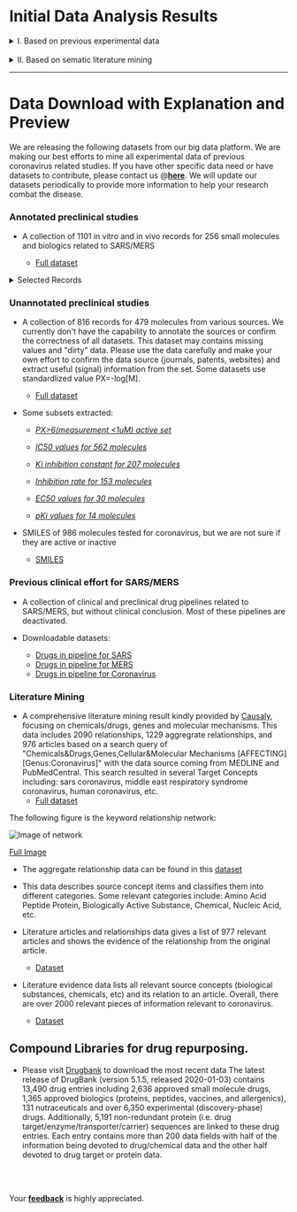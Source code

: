 # Initial Data Analysis Results

  <details>
      <summary>I. Based on previous experimental data </summary>


## Data analysis results from previous SARS/MERS drug discovery records

### 1. Coronavirus active candidates

|  Drug name  | DrugBank ID  | Mechanism of action  | Experimental activity  | Methods  | Measurement  | Value | Unit  | 
| ---- | --- | --- | --- | --- | --- | --- | --- | 
|  Remdesivir  | [DB14761](https://www.drugbank.ca/drugs/DB14761)  | Nucleobindin-1 (NUCB1) Inhibitors  | Severe acute respiratory syndrome (SARS-CoV) remission/reduction, IN VITRO  | Viral replication assay  | IC-50  | 1.00E-08  | M  | 
|  Emetine  | [DB13393](https://www.drugbank.ca/drugs/DB13393)  | Platelet-Derived Growth Factor (PDGF) Inhibitors;Signal Transduction Modulators;Angiogenesis Inhibitors  | Middle East respiratory syndrome coronavirus (MERS-CoV) remission/reduction, IN VITRO  | Cytopathicity assay  | IC-50  | 1.50E-07  | M  | 
|  Nafamostat mesilate  | [DB12598](https://www.drugbank.ca/drugs/DB12598)  | Tryptase Inhibitors  | Middle East respiratory syndrome coronavirus (MERS-CoV) remission/reduction, IN VITRO  | Vero cells (TMPRSS2-expressing) transfected with MERS  | IC-50  | 1.00E-09  | M  | 
|  Alisporivir  | [DB12139](https://www.drugbank.ca/drugs/DB12139)  | P-Glycoprotein (MDR-1; ABCB1) Inhibitors;Cyclophilin Inhibitors  | Coronavirus acute respiratory syndrome remission/reduction, IN VITRO  | RNA assay  | IC-50  | 8.00E-07  | M  | 
|  Niclosamide  | [DB06803](https://www.drugbank.ca/drugs/DB06803)  | Cytochrome P450 CYP1A2 Inhibitors;Quorum Sensing (Pseudomonas aeruginosa) Inhibitors;Neuropeptide Y4 (NPY Y4) Receptor Positive Allosteric Modulators;Autophagy Inducers;Wnt Signaling Inhibitors  | Severe acute respiratory syndrome (SARS-CoV) remission/reduction, IN VITRO  | Cytopathicity assay  | IC-50  | 1.00E-07  | M  | 
|  Rupintrivir  | [DB05102](https://www.drugbank.ca/drugs/DB05102)  | HRV 3C Protease Inhibitors  | Coronavirus acute respiratory syndrome remission/reduction, IN VITRO  | Viral replication assay  | IC-50  | 3.00E-07  | M  | 
|  Geldanamycin  | [DB02424](https://www.drugbank.ca/drugs/DB02424)  | Signal Transduction Modulators;Heat Shock Protein 90 (Hsp90) Inhibitors  | Severe acute respiratory syndrome (SARS-CoV) remission/reduction, IN VITRO  |   | IC-50  | 9.10E-07  | M  | 
|  Sinefungin  | [DB01910](https://www.drugbank.ca/drugs/DB01910)  | Coactivator Associated Arginine Methyltransferase 1 (CARM1; PRMT4) Inhibitors;Histone-Lysine N-Methyltransferase SETD7 (SET7/9) Inhibitors;Protein-L-Isoaspartate(D-Aspartate) O-Methyltransferase (PCMT1; PIMT) Inhibitors;Epigenetic Modifier Modulators  | Replicase Polyprotein 1ab (pp1ab) (SARS) inhibition, IN VITRO  |   | IC-50  | 3.83E-07  | M  | 
|  Mycophenolic acid sodium salt  | [DB01024](https://www.drugbank.ca/drugs/DB01024)  | Inosine 5'-Monophosphate Dehydrogenase (IMPDH) Inhibitors  | Middle East respiratory syndrome coronavirus (MERS-CoV) remission/reduction, IN VITRO  | Cytopathicity assay  | IC-50  | 1.70E-07  | M  | 
|  Mycophenolate mofetil  | [DB00688](https://www.drugbank.ca/drugs/DB00688)  | Hydroxycarboxylic Acid Receptor 2 (HCAR2; NIACR1; GPR109A) Agonists;Signal Transduction Modulators;Inosine 5'-Monophosphate Dehydrogenase (IMPDH) Inhibitors  | Coronavirus acute respiratory syndrome remission/reduction, IN VITRO  | Viral replication assay  | IC-50  | 2.30E-07  | M  | 
|  Chloroquine  | [DB00608](https://www.drugbank.ca/drugs/DB00608)  |   | Coronavirus acute respiratory syndrome remission/reduction, IN VITRO  |   | IC-50  | 8.00E-10  | M  | 
|  Gemcitabine hydrochloride  | [DB00441](https://www.drugbank.ca/drugs/DB00441)  | Ribonucleoside-Diphosphate Reductase Inhibitors;Pyrimidine Antagonists  | Coronavirus acute respiratory syndrome remission/reduction, IN VITRO  | Cytopathicity assay  | IC-50  | 4.40E-07  | M  | 
|  Promazine  | [DB00420](https://www.drugbank.ca/drugs/DB00420)  | Signal Transduction Modulators;Dopamine Receptor Antagonists  | Coronavirus acute respiratory syndrome remission/reduction, IN VITRO  | Cytopathicity assay  | MIC  | 1.00E-07  | M  | 
|  Azithromycin  | [DB00207](https://www.drugbank.ca/drugs/DB00207)  | Nonsense Mutation Suppressors;50S Ribosomal Protein Inhibitors  | Middle East respiratory syndrome coronavirus (MERS-CoV) remission/reduction, IN VITRO  | Luciferine/luciferase assay  | IC-50  | 1.00E-07  | M  | 
|  cyclosporin  | [DB00091](https://www.drugbank.ca/drugs/DB00091)  | Cyclophilin Inhibitors;Mitochondrial Permeability Transition (MPT) Inhibitors  | Coronavirus acute respiratory syndrome remission/reduction, IN VITRO  | RNA assay  | IC-50  | 8.00E-07  | M  | 

### 2. Top antiviral candidates selected from viral replication assay

| Drug name               | DrugBank ID                                      | Clinical Information                                         | Mechanism of action                                          | Experimental activity                                        | Method                  | parameter | PX          | mean        | unit |
| ----------------------- | ------------------------------------------------ | ------------------------------------------------------------ | ------------------------------------------------------------ | ------------------------------------------------------------ | ----------------------- | --------- | ----------- | ----------- | ---- |
| Deferiprone             | [DB08826](https://www.drugbank.ca/drugs/DB08826) | 1. Phase 4 completed  for acute iron intoxication <br/>2. Phase 4 completed for Hepatic impairment <br/>3.  Phase 4 completed for impaired kidney function <br/>4. Phase 4 completed for  Beta-Thalassemia <br/>5. Phase 4 completed for hemosiderosis <br/>6. Phase 4  completed for Prolonged QT Interval <br/>7. Phase III completed for Parkinson's  disease; <br/>Marketed for iron toxicity | Chelating Agents;Cytochrome P450 CYP4F2 Inhibitors           | Infection, BK polyomavirus remission/reduction, IN VITRO     | Viral replication assay | IC-50     | 8.46 | 3.50E-09    | M    |
| Raltegravir potassium   | [DB06817](https://www.drugbank.ca/drugs/DB06817) | Phase 4 completed  for HIV <br/>Marketed for Anti-Retroviral HIV | HIV Integrase Inhibitors                                     | Infection, xenotropic murine leukemia virus-related virus remission/reduction, IN VITRO | Viral replication assay | IC-50     | 8.30 | 0.000000005 | M    |
| Verdinexor              | [DB12207](https://www.drugbank.ca/drugs/DB12207) | Phase 1 completed  for basic science on health volunteers    | Exportin-1 (CRM1, XPO1) Receptor Antagonists;Signal Transduction Modulators | Infection, JC polyomavirus remission/reduction, IN VITRO     | Viral replication assay | IC-50     | 8.12 | 7.50E-09    | M    |
| Brincidofovir           | [DB12151](https://www.drugbank.ca/drugs/DB12151) | Phase 3 completed  for adenovirus infections                 | DNA Polymerase Inhibitors                                    | Infection, JC polyomavirus remission/reduction, IN VITRO     | Viral replication assay | IC-50     | 7.7 | 0.00000002  | M    |
| Remdesivir              | [DB14761](https://www.drugbank.ca/drugs/DB14761) | 1. Phase III for  Ebola <br> 2. Phase III for nCoV           | Nucleobindin-1 (NUCB1) Inhibitors                            | Middle East respiratory syndrome coronavirus (MERS-CoV) remission/reduction, IN VITRO | Viral replication assay | IC-50     | 7.60 | 0.000000025 | M    |
| Verdinexor              | [DB12207](https://www.drugbank.ca/drugs/DB12207) | Phase I completed  for basic science experiments on healthy volunteers | Exportin-1 (CRM1, XPO1) Receptor Antagonists;Signal Transduction Modulators | Infection, adenovirus remission/reduction, IN VITRO          | Viral replication assay | IC-50     | 7.52 | 0.00000003  | M    |
| Cidofovir               | [DB00369](https://www.drugbank.ca/drugs/DB00369) | Phase 4 completed  for cytomegalovirus <br/>Marketed for CMV in AIDS patients | DNA Polymerase Inhibitors                                    | Infection, cytomegalovirus remission/reduction, IN VITRO     | Viral replication assay | IC-99     | 7.22  | 0.00000006  | M    |
| Alvocidib hydrochloride | [DB03496](https://www.drugbank.ca/drugs/DB03496) | 1. Phase II  completed for sarcomas <br>2. Phase II completed for renal cancers; <br>3. Phase II  completed for melanoma <br>4. Phase II completed for other cancers including:  myeloma, carcinoma, esophageal, endometrial, leukaemia, etc. | Cyclin-Dependent Kinase 1 (CDK1) Inhibitors;Signal Transduction Modulators;Cyclin-Dependent Kinase 6 (CDK6) Inhibitors;CDK9/Cyclin T1 Inhibitors;Baculoviral IAP Repeat-Containing Protein 5 (BIRC5; Survivin) Inhibitors;Apoptosis Inducers;Cyclin-Dependent Kinase 7 (CDK7) Inhibitors;Cyclin-Dependent Kinase 2 (CDK2) Inhibitors;Induced Myeloid Leukemia Cell Differentiation Protein Mcl-1 Inhibitors;Cyclin-Dependent Kinase 4 (CDK4) Inhibitors;X-Chromosome-Linked Inhibitor of Apoptosis Protein (XIAP) Inhibitors;Apoptosis Regulator Bcl-2 Inhibitors | Infection, herpes virus remission/reduction, IN VITRO        | Viral replication assay | IC-50     | 7.00 | 1.00E-07    | M    |
| Ganciclovir             | [DB01004](https://www.drugbank.ca/drugs/DB01004) | 1. Phase 4 active  for viral pneumonia <br>2. Phase 4 completed for DNA virus infections <br>3. Phase 4  completed for CMV <br>4. Phase 4 completed for viral sepsis | DNA Polymerase Inhibitors                                    | Infection, herpes simplex virus remission/reduction, IN VITRO | Viral replication assay | IC-50     | 7           | 0.0000001   | M    |

### 3. Top antiviral candidates selected from different assays

| Drug_name     | DrugBank  ID                                     | Clinical Information                                         | Mechanism of action                                          | Experimental activity                                        | Method                                                       | parameter | PX          | mean     | unit |
| ------------- | ------------------------------------------------ | ------------------------------------------------------------ | ------------------------------------------------------------ | ------------------------------------------------------------ | ------------------------------------------------------------ | --------- | ----------- | -------- | ---- |
| Presatovir    | [DB12165](https://www.drugbank.ca/drugs/DB12165) | Phase II completed  for Respiratory Syncytial Virus          | Respiratory Syncytial Virus (RSV) Fusion Inhibitors;Viral Fusion Inhibitors | Infection, respiratory syncytial virus (RSV) remission/reduction, IN VITRO | Cytopathicity assay                                          | IC-50     | 11.74 | 1.80E-12 | M    |
| Brincidofovir | [DB12151](https://www.drugbank.ca/drugs/DB12151) | Phase III completed  for AdV, BKV, CMV, EBV, and HHV6        | DNA Polymerase Inhibitors                                    | Infection, cytomegalovirus remission/reduction, IN VITRO     | DNA assay                                                    | IC-50     | 11.70    | 2.00E-12 | M    |
| Sorivudine    | [DB11998](https://www.drugbank.ca/drugs/DB11998) | Phase III  completed for Chickenpox, HIV                     | DNA Polymerase Inhibitors                                    | Infection, varicella zoster virus remission/reduction, IN VITRO | Plaque assay                                                 | IC-50     | 10.62 | 2.40E-11 | M    |
| Peramivir     | [DB06614](https://www.drugbank.ca/drugs/DB06614) | Phase 4 completed  for influenza <br/>Marketed for influenza | Neuraminidase (Sialidase) (Influenza Virus) Inhibitors       | Neuraminidase (nonspecified subtype) (Influenza A virus) inhibition, IN VITRO | 4-Methylumbelliferyl-N-acetyl-alpha-D-neuraminic acid as substrate | Ki        | 10.85 | 1.40E-11 | M    |
| Peramivir     | [DB06614](https://www.drugbank.ca/drugs/DB06614) | Phase 4 completed  for influenza <br/>Marketed for influenza | Neuraminidase (Sialidase) (Influenza Virus) Inhibitors       | Neuraminidase (nonspecified subtype) (Influenza A virus) inhibition, IN VITRO | 4-Methylumbelliferyl-N-acetyl-alpha-D-neuraminic acid as substrate | IC-50     | 10.30    | 5.00E-11 | M    |
| Zanamivir     | [DB00558](https://www.drugbank.ca/drugs/DB00558) | Phase 4 completed  for influenza <br/>Marketed for influenza | Neuraminidase (Sialidase) (Influenza Virus) Inhibitors       | Neuraminidase (nonspecified subtype) (Influenza A virus) inhibition, IN VITRO | Chemiluminescent assay                                       | IC-50     | 10.52 | 3.00E-11 | M    |
| Sirolimus     | [DB00877](https://www.drugbank.ca/drugs/DB00877) | 1. Phase 4 completed  for renal diseases, renal failure <br>2. Phase 4 completed for kidney and heart  transplatation <br/>Marketed for kidney transplantation | CCR5 Expression Inhibitors;Cytochrome P450 CYP2D6 Inhibitors;Signal Transduction Modulators;Cytochrome P450 CYP2C9 Inhibitors;P-Glycoprotein (MDR-1; ABCB1) Inhibitors;Proteasome Inhibitors;Mammalian Target of Rapamycin (mTOR; FRAP1) Inhibitors;Drugs Targeting B-Lymphocyte Antigen CD19 | Infection, cytomegalovirus remission/reduction, IN VITRO     | Chemiluminescent assay                                       | IC-50     | 10.40 | 4.00E-11 | M    |
| Laninamivir   | [DB12791](https://www.drugbank.ca/drugs/DB12791) | Phase I completed  for influenza                             | Neuraminidase (Sialidase) (Influenza Virus) Inhibitors       | Neuraminidase (nonspecified subtype) (Influenza A virus) inhibition, IN VITRO | Fluorescent assay                                            | IC-50     | 9.96 | 1.10E-10 | M    |
| Ribavirin     | [DB00811](https://www.drugbank.ca/drugs/DB00811) | 1. nCoV clinical  trial <br>2. Phase 4 completed for HCV <br>3. Phase 3 completed for HBV <br/>Marketed for RSV, HCV, | Inosine 5'-Monophosphate Dehydrogenase (IMPDH) Inhibitors;Equilibrative Nucleoside Transporter ENT1 Inhibitors | Infection, respiratory syncytial virus (RSV) remission/reduction, IN VITRO | ELISA assay                                                  | IC-50     | 9.90 | 1.26E-10 | M    |

---

### 4. Top antiviral candidates with RDRP inhibition MOA selected from different assays

|  ﻿Drug name  | DrugBank ID  | Mechanism of action  | Experimental activity  | Measurement  |  Value  | Unit  |   |   | 
| ---- | --- | --- | --- | --- | --- | --- | --- | --- | 
|  Beclabuvir  | [DB12225](https://www.drugbank.ca/drugs/DB12225)  | RNA-Dependent RNA Polymerase (NS5B) (HCV) Inhibitors  | Hepatitis C (HCV) remission/reduction, IN VITRO  | IC-50  | 3.00E-09  | M  |   |   | 
|  Remdesivir    | [DB14761](https://www.drugbank.ca/drugs/DB14761)  | RNA-Dependent RNA Polymerase Inhibitor    | Ebola virus disease remission/reduction, IN VITRO    | IC-50    | 1.00E-08  | M    |    |   | 
|  Valopicitabine  | [DB13920](https://www.drugbank.ca/drugs/DB13920)  | RNA-Dependent RNA Polymerase (NS5B) (HCV) Inhibitors  | Hepatitis C (HCV) remission/reduction, IN VITRO  | IC-50  | 9.00E-08  | M  |   |   | 
|  Mericitabine  | [DB12045](https://www.drugbank.ca/drugs/DB12045)  | RNA-Dependent RNA Polymerase (NS5B) (HCV) Inhibitors  | Hepatitis C (HCV) remission/reduction, IN VITRO  | IC-50  | 1.30E-07  | M  |   |   | 
|  Lumicitabine  | [DB14808](https://www.drugbank.ca/drugs/DB14808)  | RNA-Dependent RNA Polymerase (Respiratory Syncytial Virus) Inhibitors  | Infection, respiratory syncytial virus (RSV) remission/reduction, IN VITRO  | IC-50  | 2.60E-07  | M  |   |   | 
|  Sofosbuvir  | [DB08934](https://www.drugbank.ca/drugs/DB08934)  | RNA-Dependent RNA Polymerase (NS5B) (HCV) Inhibitors  | Infection, dengue virus remission/reduction, IN VITRO  | IC-90  | 4.00E-07  | M  |   |   | 
|  Adafosbuvir  | [DB14906](https://www.drugbank.ca/drugs/DB14906)  | RNA-Dependent RNA Polymerase (NS5B) (HCV) Inhibitors  | Infection, dengue virus remission/reduction, IN VITRO  | IC-50  | 1.10E-06  | M  |   |   | 


</details>

<br>

  <details>
      <summary>II. Based on sematic literature mining </summary>

### 1. Pharmacologic Substance


| Source Concept          | Source Concept Categories | Relationship Type | Target Concept     | Target Concept Categories | Score       | Count of Evidence | Evidence contains clinical studies? | Count of Evidence per rel type |
|-------------------------|---------------------------|-------------------|--------------------|---------------------------|-------------|-------------------|-------------------------------------|--------------------------------|
| protease inhibitors     | Pharmacologic Substance   | DOWNREGULATE      | sars coronavirus   | Virus                     | 7.9481972   | 3                 | no                                  | DOWNREGULATE: 3                |
| proteasome inhibitor    | Pharmacologic Substance   | DOWNREGULATE      | sars coronavirus   | Virus                     | 6.504773223 | 2                 | no                                  | DOWNREGULATE: 2                |
| hiv protease inhibitors | Pharmacologic Substance   | DOWNREGULATE      | sars coronavirus   | Virus                     | 2.051117514 | 1                 | no                                  | DOWNREGULATE: 1                |
| cardiotonic agents      | Pharmacologic Substance   | DOWNREGULATE      | genus: coronavirus | Virus                     | 1.367411676 | 1                 | no                                  | DOWNREGULATE: 1                |
| chinese herbs           | Pharmacologic Substance   | DOWNREGULATE      | sars coronavirus   | Virus                     | 1.367411676 | 1                 | no                                  | DOWNREGULATE: 1                |
| anthelmintics           | Pharmacologic Substance   | DOWNREGULATE      | sars coronavirus   | Virus                     | 1.367411676 | 1                 | no                                  | DOWNREGULATE: 1                |
| antiviral agents        | Pharmacologic Substance   | DOWNREGULATE      | human coronavirus  | Virus                     | 1.093929341 | 1                 | no                                  | DOWNREGULATE: 1                |
| kinase inhibitor        | Pharmacologic Substance   | DOWNREGULATE      | sars coronavirus   | Virus                     | 1.093929341 | 1                 | no                                  | DOWNREGULATE: 1                |


### 2. Organic chemicals


| Source Concept                 | Source Concept Categories | Relationship Type | Target Concept         | Target Concept Categories | Score       | Count of Evidence | Evidence contains clinical studies? | Count of Evidence per rel type     |
|--------------------------------|---------------------------|-------------------|------------------------|---------------------------|-------------|-------------------|-------------------------------------|------------------------------------|
| fk-506                         | Organic Chemical          | DOWNREGULATE      | human coronavirus nl63 | Virus                     | 10.64417436 | 2                 | no                                  | DOWNREGULATE: 2                    |
| glycyrrhizic acid              | Organic Chemical          | DOWNREGULATE      | sars coronavirus       | Virus                     | 8.142055669 | 3                 | no                                  | DOWNREGULATE: 3                    |
| chloroquine                    | Organic Chemical          | DOWNREGULATE      | genus: coronavirus     | Virus                     | 7.560480264 | 3                 | no                                  | DOWNREGULATE: 2, UNIDIRECTIONAL: 1 |
| beta-thujaplicin               | Organic Chemical          | DOWNREGULATE      | genus: coronavirus     | Virus                     | 7.096116243 | 2                 | no                                  | DOWNREGULATE: 2                    |
| lopinavir                      | Organic Chemical          | DOWNREGULATE      | sars coronavirus       | Virus                     | 5.913430203 | 2                 | no                                  | DOWNREGULATE: 2                    |
| u 18666a                       | Organic Chemical          | DOWNREGULATE      | coronavirus, feline    | Virus                     | 5.322087182 | 2                 | no                                  | DOWNREGULATE: 2                    |
| 5-(n,n-hexamethylene)amiloride | Organic Chemical          | DOWNREGULATE      | genus: coronavirus     | Virus                     | 5.322087182 | 2                 | no                                  | DOWNREGULATE: 2                    |
| niclosamide                    | Organic Chemical          | DOWNREGULATE      | sars coronavirus       | Virus                     | 5.322087182 | 2                 | no                                  | DOWNREGULATE: 2                    |
| fumaric acid                   | Organic Chemical          | DOWNREGULATE      | genus: coronavirus     | Virus                     | 4.730744162 | 2                 | no                                  | DOWNREGULATE: 2                    |
| tapi-2                         | Organic Chemical          | DOWNREGULATE      | sars coronavirus       | Virus                     | 4.730744162 | 2                 | no                                  | DOWNREGULATE: 2                    |


### 3. Amino acids/peptides/proteins


| Source Concept              | Source Concept Categories       | Relationship Type | Target Concept                  | Target Concept Categories | Score       | Count of Evidence | Evidence contains clinical studies? | Count of Evidence per rel type                                            |
|-----------------------------|---------------------------------|-------------------|---------------------------------|---------------------------|-------------|-------------------|-------------------------------------|---------------------------------------------------------------------------|
| human leukocyte interferon  | Amino Acid, Peptide, or Protein | DOWNREGULATE      | sars coronavirus                | Virus                     | 11.88168037 | 17                | no                                  | DOWNREGULATE: 11, UNIDIRECTIONAL: 4, UPREGULATE: 1, NEG_UNIDIRECTIONAL: 1 |
| cyclosporine                | Amino Acid, Peptide, or Protein | DOWNREGULATE      | sars coronavirus                | Virus                     | 9.45060033  | 3                 | no                                  | DOWNREGULATE: 3                                                           |
| recombinant interferon alfa | Amino Acid, Peptide, or Protein | DOWNREGULATE      | sars coronavirus                | Virus                     | 9.067622441 | 5                 | no                                  | DOWNREGULATE: 4, UNIDIRECTIONAL: 1                                        |
| cytokine                    | Amino Acid, Peptide, or Protein | DOWNREGULATE      | sars coronavirus                | Virus                     | 5.9611479   | 3                 | no                                  | DOWNREGULATE: 2, UNIDIRECTIONAL: 1                                        |
| glycosyltransferase         | Amino Acid, Peptide, or Protein | DOWNREGULATE      | sars coronavirus                | Virus                     | 5.913430203 | 2                 | no                                  | DOWNREGULATE: 2                                                           |
| methyltransferase           | Amino Acid, Peptide, or Protein | DOWNREGULATE      | sars coronavirus                | Virus                     | 5.913430203 | 2                 | no                                  | DOWNREGULATE: 2                                                           |
| monoclonal antibodies       | Amino Acid, Peptide, or Protein | DOWNREGULATE      | porcine respiratory coronavirus | Virus                     | 4.730744162 | 2                 | no                                  | DOWNREGULATE: 2                                                           |
| spike protein antibody      | Amino Acid, Peptide, or Protein | DOWNREGULATE      | bovine coronavirus              | Virus                     | 4.730744162 | 2                 | no                                  | DOWNREGULATE: 2                                                           |


</details>

---

# Data Download with Explanation and Preview

We are releasing the following datasets from our big data platform. We are making our best efforts to mine all experimental data of previous coronavirus related studies. If you have other specific data need or have datasets to contribute, please contact us @[**here**](https://github.com/GHDDI-AILab/Targeting2019-nCoV/issues). We will update our datasets periodically to provide more information to help your research combat the disease. 


### Annotated preclinical studies 

* A collection of 1101 in vitro and in vivo records for 256 small molecules and biologics related to SARS/MERS 

  * [Full dataset](https://ghddiai.oss-cn-zhangjiakou.aliyuncs.com/file/pharmacology_SARS_MERS.xlsx)

 <details>
      <summary>Selected Records</summary>

|  Drug Name  | MOA  | Experiment  | Method  | Parameter  | Mean  | Unit  | 
| ---- | --- | --- | --- | --- | --- | --- | 
|  H1H15211P  | Signal Transduction Modulators;Anti-Spike Protein (Middle East Respiratory Syndrome Coronavirus)  | Middle East respiratory syndrome coronavirus (MERS-CoV) remission/reduction, IN VITRO  | Luciferine/luciferase assay  | IC-50  | 4.74E-11  | M  | 
|  90-F1  | Anti-Spike Protein (Middle East Respiratory Syndrome Coronavirus)  | Spike Glycoprotein (MERS-CoV) affinity, IN VITRO  | Surface plasmon resonance assay  | Kd  | 7.20E-11  | M  | 
|  MERS-4V2  | Anti-Spike Protein (Middle East Respiratory Syndrome Coronavirus)  | Spike Glycoprotein (MERS-CoV) affinity, IN VITRO  | ELISA assay  | Kd  | 7.32E-10  | M  | 
|  Chloroquine  |   | Coronavirus acute respiratory syndrome remission/reduction, IN VITRO  |   | IC-50  | 8.00E-10  | M  | 
|  Nafamostat mesilate  | Tryptase Inhibitors  | Middle East respiratory syndrome coronavirus (MERS-CoV) remission/reduction, IN VITRO  | Vero cells (TMPRSS2-expressing) transfected with MERS  | IC-50  | 1.00E-09  | M  | 
|  Silvestrol  | Eukaryotic Initiation Factor 4A (eIF4A) Inhibitors;Apoptosis Inducers  | Middle East respiratory syndrome coronavirus (MERS-CoV) remission/reduction, IN VITRO  | Plaque assay  | IC-50  | 1.30E-09  | M  | 
|  BanLec  |   | Middle East respiratory syndrome coronavirus (MERS-CoV) remission/reduction, IN VITRO  | Cytopathicity assay  | IC-50  | 3.99E-09  | M  | 
|  Remdesivir  | Nucleobindin-1 (NUCB1) Inhibitors  | Severe acute respiratory syndrome (SARS-CoV) remission/reduction, IN VITRO  | Viral replication assay  | IC-50  | 1.00E-08  | M  | 
|  SR9EK1  |   | Severe acute respiratory syndrome (SARS-CoV) remission/reduction, IN VITRO  | Viral replication assay  | IC-90  | 1.25E-08  | M  | 
|  Lycorine  |   | Severe acute respiratory syndrome (SARS-CoV) remission/reduction, IN VITRO  | Dye assay  | IC-50  | 1.57E-08  | M  | 
|  Noscapine  | Tubulin Polymerization Inhibitors;Apoptosis Inducers;Antimitotic Drugs  | Severe acute respiratory syndrome (SARS-CoV) remission/reduction, IN VITRO  | Cytopathicity assay  | IC-90  | 2.20E-08  | g/l  | 
|  6',6'-Difluoroaristeromycin  | S-Adenosyl-L-Homocysteine Hydrolase Inhibitors  | Severe acute respiratory syndrome (SARS-CoV) remission/reduction, IN VITRO  | Plaque assay  | MIC  | 1.00E-07  | M  | 
|  Azithromycin  | Nonsense Mutation Suppressors;50S Ribosomal Protein Inhibitors  | Middle East respiratory syndrome coronavirus (MERS-CoV) remission/reduction, IN VITRO  | Luciferine/luciferase assay  | IC-50  | 1.00E-07  | M  | 
|  IIS  | Viral Fusion Inhibitors  | Middle East respiratory syndrome coronavirus (MERS-CoV) remission/reduction, IN VITRO  | HEK293 human embryonic kidney cells transfected with MERS/enhanced green fluorescent protein  | IC-50  | 1.00E-07  | M  | 
|  Niclosamide  | Cytochrome P450 CYP1A2 Inhibitors;Quorum Sensing (Pseudomonas aeruginosa) Inhibitors;Neuropeptide Y4 (NPY Y4) Receptor Positive Allosteric Modulators;Autophagy Inducers;Wnt Signaling Inhibitors  | Severe acute respiratory syndrome (SARS-CoV) remission/reduction, IN VITRO  | Cytopathicity assay  | IC-50  | 1.00E-07  | M  | 
|  Promazine  | Signal Transduction Modulators;Dopamine Receptor Antagonists  | Coronavirus acute respiratory syndrome remission/reduction, IN VITRO  | Cytopathicity assay  | MIC  | 1.00E-07  | M  | 
|  SR9EK2  |   | Severe acute respiratory syndrome (SARS-CoV) remission/reduction, IN VITRO  | Viral replication assay  | IC-90  | 1.08E-07  | M  | 
|  IIQ  | Viral Fusion Inhibitors  | Middle East respiratory syndrome coronavirus (MERS-CoV) remission/reduction, IN VITRO  | HEK293 human embryonic kidney cells transfected with MERS/enhanced green fluorescent protein  | IC-50  | 1.10E-07  | M  | 
|  TG-0205221  | 3C-Like Protease (SARS-CoV) Inhibitors  | Coronavirus acute respiratory syndrome remission/reduction, IN VITRO  | Plaque assay  | IC-50  | 1.40E-07  | M  | 
|  Emetine  | Platelet-Derived Growth Factor (PDGF) Inhibitors;Signal Transduction Modulators;Angiogenesis Inhibitors  | Middle East respiratory syndrome coronavirus (MERS-CoV) remission/reduction, IN VITRO  | Cytopathicity assay  | IC-50  | 1.50E-07  | M  | 
|  GC-376  | 3C-Like Protease (Norovirus) Inhibitors  | Coronavirus acute respiratory syndrome remission/reduction, IN VITRO  | Viral replication assay  | IC-50  | 1.50E-07  | M  | 
|  Mycophenolic acid sodium salt  | Inosine 5'-Monophosphate Dehydrogenase (IMPDH) Inhibitors  | Middle East respiratory syndrome coronavirus (MERS-CoV) remission/reduction, IN VITRO  | Cytopathicity assay  | IC-50  | 1.70E-07  | M  | 
|  JMF-1521  |   | Severe acute respiratory syndrome (SARS-CoV) remission/reduction, IN VITRO  | Cytopathicity assay  | IC-50  | 1.80E-07  | M  | 
|  Cycloheximide  | Signal Transduction Modulators;Glycogen Synthase Kinase 3 beta (GSK-3beta; tau Protein Kinase I) Inhibitors;Ferroptosis Inhibitors  | Middle East respiratory syndrome coronavirus (MERS-CoV) remission/reduction, IN VITRO  | Cytopathicity assay  | IC-50  | 1.90E-07  | M  | 
|  GC-373  | 3C-Like Protease (Norovirus) Inhibitors  | Coronavirus acute respiratory syndrome remission/reduction, IN VITRO  | Viral replication assay  | IC-50  | 2.00E-07  | M  | 
|  Mycophenolate mofetil  | Hydroxycarboxylic Acid Receptor 2 (HCAR2; NIACR1; GPR109A) Agonists;Signal Transduction Modulators;Inosine 5'-Monophosphate Dehydrogenase (IMPDH) Inhibitors  | Coronavirus acute respiratory syndrome remission/reduction, IN VITRO  | Viral replication assay  | IC-50  | 2.30E-07  | M  | 
|  N-3  | 3C-Like Protease (NL63 Coronavirus) (HCoV-NL63) Inhibitors  | Replicase Polyprotein 1ab (pp1ab) (SARS) inhibition, IN VITRO  | MCA-Ala-Val-Leu-Gln-Ser-Gly-Phe-Arg-lys(Dnp)-lys-NH2 as substrate  | Ki  | 2.30E-07  | M  | 
|  P-21S8  |   | Middle East respiratory syndrome coronavirus (MERS-CoV) remission/reduction, IN VITRO  | HEK293 human embryonic kidney cells transfected with MERS/enhanced green fluorescent protein  | IC-50  | 2.60E-07  | M  | 
|  Rupintrivir  | HRV 3C Protease Inhibitors  | Coronavirus acute respiratory syndrome remission/reduction, IN VITRO  | Viral replication assay  | IC-50  | 3.00E-07  | M  | 
|  Chloroquine phosphate  | Apoptosis Inducers  | Coronavirus acute respiratory syndrome remission/reduction, IN VITRO  | Cytopathicity assay  | IC-50  | 3.06E-07  | M  | 
|  GRL-0667  | Papain-Like Protease (PLpro) (SARS-CoV) Inhibitors  | Replicase Polyprotein 1ab (pp1ab) (SARS) inhibition, IN VITRO  | Arg-Leu-Arg-Gly-Gly-7-amino-4-methylcoumarin as substrate  | IC-50  | 3.20E-07  | M  | 
|  P-21S10  |   | Middle East respiratory syndrome coronavirus (MERS-CoV) remission/reduction, IN VITRO  | HEK293 human embryonic kidney cells transfected with MERS/enhanced green fluorescent protein  | IC-50  | 3.30E-07  | M  | 
|  Sinefungin  | Coactivator Associated Arginine Methyltransferase 1 (CARM1; PRMT4) Inhibitors;Histone-Lysine N-Methyltransferase SETD7 (SET7/9) Inhibitors;Protein-L-Isoaspartate(D-Aspartate) O-Methyltransferase (PCMT1; PIMT) Inhibitors;Epigenetic Modifier Modulators  | Replicase Polyprotein 1ab (pp1ab) (SARS) inhibition, IN VITRO  |   | IC-50  | 3.83E-07  | M  | 
|  KIN-269  | Interferon Regulatory Factor 3 (IRF-3) Activators  | Coronavirus acute respiratory syndrome remission/reduction, IN VITRO  |   | IC-50  | 3.90E-07  | M  | 
|  Gemcitabine hydrochloride  | Ribonucleoside-Diphosphate Reductase Inhibitors;Pyrimidine Antagonists  | Coronavirus acute respiratory syndrome remission/reduction, IN VITRO  | Cytopathicity assay  | IC-50  | 4.40E-07  | M  | 
|  GRL-0617  | Papain-Like Protease (PLpro) (SARS-CoV) Inhibitors  | Replicase Polyprotein 1ab (pp1ab) (SARS) inhibition, IN VITRO  | Arg-Leu-Arg-Gly-Gly-7-amino-4-methylcoumarin as substrate  | IC-50  | 5.60E-07  | M  | 
|  HR2P  | Viral Fusion Inhibitors  | Middle East respiratory syndrome coronavirus (MERS-CoV) remission/reduction, IN VITRO  | Cytopathicity assay  | IC-50  | 6.00E-07  | M  | 
|  M-34  | Anti-Spike Protein (Middle East Respiratory Syndrome Coronavirus)  | Middle East respiratory syndrome coronavirus (MERS-CoV) remission/reduction, IN VITRO  |   | IC-50  | 6.00E-07  | g/l  | 
|  Betulonic acid  | Lysosomal alpha-Glucosidase (GAA) Inhibitors;E3 Ubiquitin-Protein Ligase Inhibitors  | Severe acute respiratory syndrome (SARS-CoV) remission/reduction, IN VITRO  | Cytopathicity assay  | IC-50  | 6.30E-07  | M  | 
|  HR2P-M2  | Viral Fusion Inhibitors  | Middle East respiratory syndrome coronavirus (MERS-CoV) remission/reduction, IN VITRO  | Luciferine/luciferase assay  | IC-50  | 6.40E-07  | M  | 
|  KIN-1160  | Interferon Regulatory Factor 3 (IRF-3) Activators  | Coronavirus acute respiratory syndrome remission/reduction, IN VITRO  |   | IC-50  | 6.91E-07  | M  | 
|  Tanshinone I  | Signal Transduction Modulators;AP-1 Transcription Factor Complex Inhibitors;Aryl Hydrocarbon Receptor (AhR) Ligands  | Replicase Polyprotein 1ab (pp1ab) (SARS) inhibition, IN VITRO  | Ubiquitin-7-amino-4-methylcoumarin as substrate  | IC-50  | 7.00E-07  | M  | 
|  [N-MeIle4]-cyclosporin  | Cyclophilin Inhibitors;Mitochondrial Permeability Transition (MPT) Inhibitors  | Coronavirus acute respiratory syndrome remission/reduction, IN VITRO  | RNA assay  | IC-50  | 8.00E-07  | M  | 
|  Alisporivir  | P-Glycoprotein (MDR-1; ABCB1) Inhibitors;Cyclophilin Inhibitors  | Coronavirus acute respiratory syndrome remission/reduction, IN VITRO  | RNA assay  | IC-50  | 8.00E-07  | M  | 
|  Ciclosporin  | Cyclophilin D Inhibitors;Signal Transduction Modulators;Serine/Threonine-Protein Phosphatase 2B (PPP3CC; PP2Bgamma; Calcineurin) Inhibitors;INS Expression Inhibitors  | Coronavirus acute respiratory syndrome remission/reduction, IN VITRO  | RNA assay  | IC-50  | 9.00E-07  | M  | 
|  Geldanamycin  | Signal Transduction Modulators;Heat Shock Protein 90 (Hsp90) Inhibitors  | Severe acute respiratory syndrome (SARS-CoV) remission/reduction, IN VITRO  |   | IC-50  | 9.10E-07  | M  | 
|  NSC-158362  |   | Severe acute respiratory syndrome (SARS-CoV) remission/reduction, IN VITRO  | Viral replication assay  | IC-50  | 1.00E-06  | M  | 
|  (-)-Savinin  | Signal Transduction Modulators;3C-Like Protease (SARS-CoV) Inhibitors;Drugs Acting on Tumor Necrosis Factor (TNF) Receptors  | Severe acute respiratory syndrome (SARS-CoV) remission/reduction, IN VITRO  | Cytopathicity assay  | IC-50  | 1.13E-06  | M  | 
|  Dihydrotan  | Hypoxia Inducible Factor 1-alpha (HIF-1alpha) Inhibitors;Immune Checkpoint Inhibitors;Indoleamine 2,3-dioxygenase 1 (IDO1; IDO) Inhibitors;Acetylcholinesterase (AChE) Inhibitors;Nitric Oxide (NO) Production Inhibitors  | Replicase Polyprotein 1ab (pp1ab) (SARS) inhibition, IN VITRO  | Ubiquitin-7-amino-4-methylcoumarin as substrate  | IC-50  | 1.20E-06  | M  | 
|  SR9EK3  |   | Severe acute respiratory syndrome (SARS-CoV) remission/reduction, IN VITRO  | Viral replication assay  | IC-90  | 1.23E-06  | M  | 
|  Monensin A sodium salt  |   | Coronavirus acute respiratory syndrome remission/reduction, IN VITRO  |   | IC-50  | 1.25E-06  | M  | 
|  Ferruginol  | 3C-Like Protease (SARS-CoV) Inhibitors;Lipid Peroxidation Inhibitors;Antioxidants;Apoptosis Inducers  | Severe acute respiratory syndrome (SARS-CoV) remission/reduction, IN VITRO  | Cytopathicity assay  | IC-50  | 1.39E-06  | M  | 
|  Ferroquine  |   | Severe acute respiratory syndrome (SARS-CoV) remission/reduction, IN VITRO  |   | IC-50  | 1.40E-06  | M  | 
|  Apigenin  | NMDA Receptor Antagonists;Cytochrome P450 CYP1A2 Inhibitors;Ornithine Decarboxylase Inhibitors;Drugs Targeting on Quorum Sensing Signaling;Signal Transduction Modulators;MAO-A Inhibitors;Xanthine Oxidase Inhibitors;Apoptosis Inducers;Aldo-Keto Reductase Family 1 Member B10 (AKR1B10) Inhibitors;VEGF Expression Inhibitors;Angiogenesis Inhibitors;GABA(A) Receptor Antagonists;Nitric Oxide (NO) Production Inhibitors  | Coronavirus acute respiratory syndrome remission/reduction, IN VITRO  |   | IC-50  | 1.70E-06  | M  | 
|  Ganciclovir  | DNA Polymerase Inhibitors  | Coronavirus acute respiratory syndrome remission/reduction, IN VITRO  | Dye assay (MTS)  | IC-50  | 1.70E-06  | g/l  | 
|  3,4-Dihydroxyamphetamine  |   | Coronavirus acute respiratory syndrome remission/reduction, IN VITRO  | Dye assay (MTS)  | IC-50  | 2.00E-06  | g/l  | 
|  Phenazopyridine hydrochloride  |   | Coronavirus acute respiratory syndrome remission/reduction, IN VITRO  | Viral replication assay  | IC-50  | 2.02E-06  | M  | 
|  Chlorpyrifos  |   | Coronavirus acute respiratory syndrome remission/reduction, IN VITRO  | Viral replication assay  | IC-50  | 2.27E-06  | M  | 
|  Chlorpromazine  | Signal Transduction Modulators;Dopamine D2 Receptor (DRD2) Antagonists;Kinesin-Like Spindle Protein KIF11 (KSP; Eg5) Inhibitors;Antimitotic Drugs  | Coronavirus acute respiratory syndrome remission/reduction, IN VITRO  | Gene reporter assay  | IC-50  | 2.50E-06  | M  | 
|  Hirsutenone  | Prostaglandin G/H Synthase 2 (PTGS2; COX-2) Inhibitors;NF-kappaB (NFKB) Activation Inhibitors;LDL Antioxidants;Signal Transduction Modulators;Antiinflammatory Drugs;Free Radical Scavengers;Nitric Oxide (NO) Production Inhibitors  | Replicase Polyprotein 1ab (pp1ab) (SARS) inhibition, IN VITRO  | Ubiquitin-7-amino-4-methylcoumarin as substrate  | IC-50  | 3.00E-06  | M  | 
|  Fluphenazine hydrochloride  | Signal Transduction Modulators;Nicotinic alpha7 Receptor Ligands;Dopamine D2 Receptor (DRD2) Antagonists  | Coronavirus acute respiratory syndrome remission/reduction, IN VITRO  |   | IC-50  | 3.23E-06  | M  | 
|  K-22  |   | Coronavirus acute respiratory syndrome remission/reduction, IN VITRO  | Cytopathicity assay  | IC-50  | 3.30E-06  | M  | 
|  Triflupromazine hydrochloride  | Signal Transduction Modulators;Nicotinic alpha7 Receptor Ligands  | Coronavirus acute respiratory syndrome remission/reduction, IN VITRO  |   | IC-50  | 3.32E-06  | M  | 
|  Astemizole  | Histamine H1 Receptor Antagonists;Signal Transduction Modulators  | Coronavirus acute respiratory syndrome remission/reduction, IN VITRO  |   | IC-50  | 3.48E-06  | M  | 
|  Papyriflavonol A  | Signal Transduction Modulators;Phospholipase A2 (PLA2) Inhibitors  | Replicase Polyprotein 1ab (pp1ab) (SARS) inhibition, IN VITRO  | Fluorescent assay  | IC-50  | 3.70E-06  | M  | 
|  Berberine iodide  | DNA-Intercalating Drugs;Insulin Secretagogues;Signal Transduction Modulators;AMP-Activated Protein Kinase (AMPK) Activators;Prolyl Endopeptidase (prolyl oligopeptidase; POP) Inhibitors;Reverse Transcriptase/Ribonuclease H (HIV-1) Inhibitors;Potassium Channel Blockers;Acetylcholinesterase (AChE) Inhibitors;LDL-Receptor Up-Regulators;Reverse Transcriptase/Ribonuclease H (Viral) Inhibitors;Protein Tyrosine Phosphatase PTP-1B Inhibitors  | Coronavirus acute respiratory syndrome remission/reduction, IN VITRO  |   | IC-50  | 3.80E-06  | M  | 
|  Loperamide hydrochloride  | Signal Transduction Modulators;mu-Opioid Receptor Agonists;Atrial Natriuretic Peptide B (NPR2; Guanylate Cyclase B) Receptor Antagonists  | Coronavirus acute respiratory syndrome remission/reduction, IN VITRO  | Gene reporter assay  | IC-50  | 4.00E-06  | M  | 
|  Retro-94  |   | Middle East respiratory syndrome coronavirus (MERS-CoV) remission/reduction, IN VITRO  |   | IC-50  | 4.10E-06  | M  | 
|  Psoralidin  | Estrogen Receptor (ER) beta Agonists;Prostaglandin G/H Synthase 2 (PTGS2; COX-2) Inhibitors;Estrogen Receptor (ER) alpha Agonists;5-Lipoxygenase Inhibitors;Signal Transduction Modulators;Tyrosine-Protein Phosphatase Non-Receptor Type 1 (PTPN1; PTP-1B) Inhibitors;NF-kappaB (NFKB) Activation Inhibitors;Papain-Like Protease (PLpro) (SARS-CoV) Inhibitors;Caspase Activators;Apoptosis Inducers  | Replicase Polyprotein 1ab (pp1ab) (SARS) inhibition, IN VITRO  | Arg-Leu-Arg-Gly-Gly-7-amino-4-methylcoumarin as substrate  | IC-50  | 4.20E-06  | M  | 
|  Quinacrine hydrochloride  | Secretory Phospholipase A2 (sPLA2) Inhibitors;NF-kappaB (NFKB) Activation Inhibitors;Signal Transduction Modulators;Cytokine Production Inhibitors;TP53 Expression Enhancers  | Middle East respiratory syndrome coronavirus (MERS-CoV) remission/reduction, IN VITRO  |   | IC-50  | 4.20E-06  | M  | 
|  KIN-101  | Interferon Regulatory Factor 3 (IRF-3) Activators  | Coronavirus acute respiratory syndrome remission/reduction, IN VITRO  |   | IC-50  | 4.50E-06  | M  | 
|  Saquinavir  | HIV Protease Inhibitors  | Coronavirus acute respiratory syndrome remission/reduction, IN VITRO  | Cytopathicity assay  | MIC  | 4.66E-06  | M  | 
|  24F2-2  | Anti-Spike Protein (Middle East Respiratory Syndrome Coronavirus)  | Middle East respiratory syndrome coronavirus (MERS-CoV) remission/reduction, IN VITRO  | Luciferine/luciferase assay  | IC-50  | 4.89E-06  | g/l  | 
|  Imatinib mesylate  | Tyrosine-Protein Kinase ABL1 Inhibitors;Bcr-Abl (Bcr-Abl1) Kinase Inhibitors;PDGFRalpha Inhibitors;PDGFRbeta Inhibitors;Signal Transduction Modulators;Breast Cancer-Resistant Protein (BCRP; ABCG2) Inhibitors;KIT (C-KIT) Inhibitors;CSF1R (c-FMS) Inhibitors;Apoptosis Inducers;Angiogenesis Inhibitors  | Severe acute respiratory syndrome (SARS-CoV) remission/reduction, IN VITRO  | RNA assay  | MIC  | 5.00E-06  | M  | 
|  S377-588-Fc  |   | Middle East respiratory syndrome coronavirus (MERS-CoV) remission/reduction, EX VIVO  | ELISA assay  | MED  | 5.00E-06  | g  | 
|  Tomentin E  | Papain-Like Protease (PLpro) (SARS-CoV) Inhibitors  | Replicase Polyprotein 1ab (pp1ab) (SARS) inhibition, IN VITRO  | Arg-Leu-Arg-Gly-Gly-7-amino-4-methylcoumarin as substrate  | IC-50  | 5.00E-06  | M  | 
|  Dasatinib  | Tyrosine-Protein Kinase Lck (LCK) Inhibitors;Tyrosine-Protein Kinase ABL1 Inhibitors;Bcr-Abl (Bcr-Abl1) Kinase Inhibitors;Signal Transduction Modulators;Lyn Kinase Inhibitors;PDGFRbeta Inhibitors;Anti-LRPPRC (Leucine-Rich PPR Motif-Containing Protein, Mitochondrial);KIT (C-KIT) Inhibitors;Ephrin type-A receptor 2 (EPHA2) Receptor Inhibitors;Discoidin Domain-Containing Receptor 2 (DDR2) Inhibitors;Discoidin Domain-Containing Receptor 1 (DDR1) Inhibitors;Bruton's Tyrosine Kinase (BTK) Inhibitors;Tyrosine-Protein Kinase CSK Inhibitors;Angiogenesis Inhibitors;Tyrosine Kinase Inhibitors;Yes Kinase Inhibitors;Fyn Kinase Inhibitors  | Middle East respiratory syndrome coronavirus (MERS-CoV) remission/reduction, IN VITRO  | Cytopathicity assay  | IC-50  | 5.47E-06  | M  | 
|  Lopinavir  | HIV Protease Inhibitors  | Coronavirus acute respiratory syndrome remission/reduction, IN VITRO  | Viral replication assay  | IC-50  | 5.60E-06  | M  | 
|  Curcumin  | Prostaglandin G/H Synthase 2 (PTGS2; COX-2) Inhibitors;CCND1 Expression Inhibitors;Glucose-6-Phosphatase Inhibitors;P-Glycoprotein (MDR-1; ABCB1) Inhibitors;HIV Integrase Inhibitors;NF-kappaB (NFKB) Activation Inhibitors;Signal Transduction Modulators;Antiinflammatory Drugs;Histone N-Acetyltransferase (HAT) Inhibitors;Microtubule-Associated Protein Tau (PHF-tau; MAPT) Aggregation Inhibitors;AP-1 Transcription Factor Complex Inhibitors;DNA Methyltransferase 1 (DNMT1) Inhibitors;Apoptosis Inducers;Prostaglandin G/H Synthase 1 (PTGS1; COX-1) Inhibitors;Antioxidants;Angiogenesis Inhibitors;EGFR Expression Inhibitors;Cell Division Protein FtsZ (Bacterial) Inhibitors;Free Radical Scavengers;Lipoxygenase Inhibitors;Wnt Signaling Inhibitors  | Replicase Polyprotein 1ab (pp1ab) (SARS) inhibition, IN VITRO  | Arg-Leu-Arg-Gly-Gly-7-amino-4-methylcoumarin as substrate  | IC-50  | 5.70E-06  | M  | 
|  RH-01  | 3C-Like Protease (NL63 Coronavirus) (HCoV-NL63) Inhibitors;3C-Like Protease (EMC Coronavirus) (HCoV-EMC) Inhibitors  | Replicase Polyprotein 1ab (pp1ab) (SARS) inhibition, IN VITRO  |   | IC-50  | 5.72E-06  | M  | 
|  Tiotixene  |   | Coronavirus acute respiratory syndrome remission/reduction, IN VITRO  |   | IC-50  | 5.74E-06  | M  | 
|  SG-85  | 3C-Like Protease (NL63 Coronavirus) (HCoV-NL63) Inhibitors;3C Protease (Enterovirus 71) Inhibitors;3C-Like Protease (EMC Coronavirus) (HCoV-EMC) Inhibitors  | Replicase Polyprotein 1ab (pp1ab) (SARS) inhibition, IN VITRO  |   | IC-50  | 6.06E-06  | M  | 
|  Amodiaquine hydrochloride  |   | Middle East respiratory syndrome coronavirus (MERS-CoV) remission/reduction, IN VITRO  | Cytopathicity assay  | IC-50  | 6.21E-06  | M  | 
|  Tacrolimus  | Signal Transduction Modulators;Serine/Threonine-Protein Phosphatase 2B (PPP3CC; PP2Bgamma; Calcineurin) Inhibitors;FK506-Binding Protein 12 (Peptidyl-Prolyl Cis-Trans Isomerase FKBP12) Inhibitors  | Coronavirus acute respiratory syndrome remission/reduction, IN VITRO  | RNA assay  | IC-50  | 6.60E-06  | M  | 
|  Quercetin  | Catechol-O-Methyl Transferase (COMT) Inhibitors;Drugs Targeting on Quorum Sensing Signaling;Tyrosine-Protein Phosphatase Non-Receptor Type 1 (PTPN1; PTP-1B) Inhibitors;MAO-A Inhibitors;NAD-Dependent Protein Deacetylase Sirtuin-1 (SIRT1) Activators;Signal Transduction Modulators;Lysosomal alpha-Glucosidase (GAA) Inhibitors;Xanthine Oxidase Inhibitors;EGFR (HER1; erbB1) Inhibitors;Cytokine Production Inhibitors;Antioxidants;Steryl-Sulfatase (STS) Inhibitors;Aldose Reductase Inhibitors;Sodium Channel Protein Type 5 Subunit alpha (Nav1.5) Channel Blockers;Free Radical Scavengers;Epigenetic Modifier Modulators;Wnt Signaling Inhibitors  | Replicase Polyprotein 1ab (pp1ab) (SARS) inhibition, IN VITRO  | Uncompetitive inhibition mode  | Ki  | 7.00E-06  | M  | 
|  Mucroporin-M1  | Cell Membrane Disrupting Agents  | Severe acute respiratory syndrome (SARS-CoV) remission/reduction, IN VITRO  | Plaque assay  | IC-50  | 7.12E-06  | M  | 
|  Isobavachalcone  | Inducible Nitric Oxide Synthase (NOS-2) Inhibitors;Steroid 5alpha-Reductase Inhibitors;Drugs Targeting Beta-Amyloid;Signal Transduction Modulators;Autophagy Inducers;Papain-Like Protease (PLpro) (SARS-CoV) Inhibitors;Antioxidants  | Replicase Polyprotein 1ab (pp1ab) (SARS) inhibition, IN VITRO  | Arg-Leu-Arg-Gly-Gly-7-amino-4-methylcoumarin as substrate  | IC-50  | 7.30E-06  | M  | 
|  Tamoxifen citrate  | Selective Estrogen Receptor Modulators (SERM);Signal Transduction Modulators;Protein Kinase C (PKC) Inhibitors  | Coronavirus acute respiratory syndrome remission/reduction, IN VITRO  |   | IC-50  | 7.46E-06  | M  | 
|  Promethazine hydrochloride  | Histamine H1 Receptor Antagonists;Signal Transduction Modulators  | Coronavirus acute respiratory syndrome remission/reduction, IN VITRO  |   | IC-50  | 7.48E-06  | M  | 
|  Bavachinin  | Hypoxia Inducible Factor 1-alpha (HIF-1alpha) Inhibitors;beta-Amyloid (Abeta) Aggregation Inhibitors;MAO-B Inhibitors;Signal Transduction Modulators;PPAR Agonists;Apoptosis Inducers;Antioxidants;beta-Secretase 1 (BACE1) Inhibitors;Antiamyloidogenic Agents  | Middle East respiratory syndrome coronavirus (MERS-CoV) remission/reduction, IN VITRO  |   | IC-50  | 7.90E-06  | M  | 
|  Broussochalcone A  | Signal Transduction Modulators;Protein Kinase C (PKC) Inhibitors  | Replicase Polyprotein 1ab (pp1ab) (SARS) inhibition, IN VITRO  | Uncompetitive inhibition mode  | Ki  | 8.00E-06  | M  | 
|  Nelfinavir mesilate  | HIV-1 Protease Inhibitors;Proteasome Inhibitors  | Coronavirus acute respiratory syndrome remission/reduction, IN VITRO  | Cytopathicity assay  | IC-50  | 8.19E-06  | M  | 
|  Hydroxychloroquine sulfate  | Palmitoyl-Protein Thioesterase 1 (PPT1) Inhibitors;Autophagy Inhibitors  | Middle East respiratory syndrome coronavirus (MERS-CoV) remission/reduction, IN VITRO  | Cytopathicity assay  | IC-50  | 8.28E-06  | M  | 
|  Clomipramine hydrochloride  | Signal Transduction Modulators;Serotonin Transporter (SERT) Inhibitors  | Coronavirus acute respiratory syndrome remission/reduction, IN VITRO  |   | IC-50  | 8.79E-06  | M  | 
|  HP-083  |   | Coronavirus acute respiratory syndrome remission/reduction, IN VITRO  | Cytopathicity assay  | IC-50  | 8.80E-06  | M  | 
|  SSYA-10-001  |   | Severe acute respiratory syndrome (SARS-CoV) remission/reduction, IN VITRO  | Viral replication assay  | IC-50  | 8.95E-06  | M  | 
|  Cryptotanshinone  | Prostaglandin G/H Synthase 2 (PTGS2; COX-2) Inhibitors;11-beta-Hydroxysteroid Dehydrogenase Type 1 (11beta-HSD1) Inhibitors;Signal Transduction Modulators;Antiinflammatory Drugs;Antioxidants;Aldose Reductase Inhibitors;Angiogenesis Inhibitors;Acetylcholinesterase (AChE) Inhibitors;Nitric Oxide (NO) Production Inhibitors  | Replicase Polyprotein 1ab (pp1ab) (SARS) inhibition, IN VITRO  | Arg-Leu-Arg-Gly-Gly-7-amino-4-methylcoumarin as substrate  | Ki  | 9.00E-06  | M  | 
|  Tioguanine  | Purine Antagonists  | Replicase Polyprotein 1ab (pp1ab) (SARS) inhibition, IN VITRO  | Competitive inhibition mode  | Ki  | 9.10E-06  | M  | 
|  Methyltanshinonate  |   | Replicase Polyprotein 1ab (pp1ab) (SARS) inhibition, IN VITRO  | Arg-Leu-Arg-Gly-Gly-7-amino-4-methylcoumarin as substrate  | Ki  | 9.70E-06  | M  | 
|  Efavirenz  | Reverse Transcriptase/Ribonuclease H (HIV-1) Inhibitors  | Coronavirus acute respiratory syndrome remission/reduction, IN VITRO  | Cytopathicity assay  | MIC  | 9.90E-06  | M  | 
|  Ribavirin  | Inosine 5'-Monophosphate Dehydrogenase (IMPDH) Inhibitors;Equilibrative Nucleoside Transporter ENT1 Inhibitors  | Middle East respiratory syndrome coronavirus (MERS-CoV) remission/reduction, IN VITRO  | Cytopathicity assay  | IC-50  | 9.99E-06  | M  | 


</details>


### Unannotated preclinical studies 


* A collection of 816 records for 479 molecules from various sources. We currently don't have the capability to annotate the sources or confirm the correctness of all datasets. This dataset may contains missing values and "dirty" data. Please use the data carefully and make your own effort to confirm the data source (journals, patents, websites) and extract useful (signal) information from the set. Some datasets use standardlized value PX=-log[M].   

  * [Full dataset](https://ghddiai.oss-cn-zhangjiakou.aliyuncs.com/file/AllAssay_coronavirus_all.csv)

* Some subsets extracted:

  * [*PX>6(measurement <1uM) active set*](https://ghddiai.oss-cn-zhangjiakou.aliyuncs.com/file/AllAssay_coronavirus_active.csv)

  * [*IC50 values for 562 molecules*](https://ghddiai.oss-cn-zhangjiakou.aliyuncs.com/file/coronavirus_IC50_for_562_molecules.csv)

  * [*Ki inhibition constant for 207 molecules*](https://ghddiai.oss-cn-zhangjiakou.aliyuncs.com/file/coronavirus_Ki_inhibition_constant_for_207_molecules.csv)

  * [*Inhibition rate for 153 molecules*](https://ghddiai.oss-cn-zhangjiakou.aliyuncs.com/file/coronavirus_inhibition_rate_for_153_molecules.csv)

  * [*EC50 values for 30 molecules*](https://ghddiai.oss-cn-zhangjiakou.aliyuncs.com/file/coronavirus_EC50_for_30_molecules.csv)

  * [*pKi values for 14 molecules*](https://ghddiai.oss-cn-zhangjiakou.aliyuncs.com/file/coronavirus_pKi_for_14_molecules.csv)

* SMILES of 986 molecules tested for coronavirus, but we are not sure if they are active or inactive
  * [SMILES](https://ghddiai.oss-cn-zhangjiakou.aliyuncs.com/file/AllAssay_coronavirus_986_SMILES.csv)
  
### Previous clinical effort for SARS/MERS 

* A collection of clinical and preclinical drug pipelines related to SARS/MERS, but without clinical conclusion. Most of these pipelines are deactivated.  

 * Downloadable datasets: 
    * [Drugs in pipeline for SARS](http://ghddiai.oss-cn-zhangjiakou.aliyuncs.com/file/file_clinicaldrug_sars.csv)
    * [Drugs in pipeline for MERS](http://ghddiai.oss-cn-zhangjiakou.aliyuncs.com/file/file_clinicaldrug_mers.csv)
    * [Drugs in pipeline for Coronavirus](http://ghddiai.oss-cn-zhangjiakou.aliyuncs.com/file/file_clinicaldrug_cov.csv)


### Literature Mining

* A comprehensive literature mining result kindly provided by [Causaly](https://www.causaly.com), focusing on chemicals/drugs, genes and molecular mechanisms. This data includes 2090 relationships, 1229 aggregrate relationships, and 976 articles based on a search query of "Chemicals&Drugs,Genes,Cellular&Molecular Mechanisms [AFFECTING] [Genus:Coronavirus]" with the data source coming from MEDLINE and PubMedCentral. This search resulted in several Target Concepts including: sars coronavirus, middle east respiratory syndrome coronavirus, human coronavirus, etc.
  * [Full dataset](https://ghddiai.oss-cn-zhangjiakou.aliyuncs.com/file/Causaly-GHDDI_dataset.xlsx)

The following figure is the keyword relationship network: 

![Image of network](https://ghddiai.oss-cn-zhangjiakou.aliyuncs.com/file/graph_resized.png)

[Full Image](https://ghddiai.oss-cn-zhangjiakou.aliyuncs.com/file/graph_network_causaly.png)

* The aggregate relationship data can be found in this [dataset](https://ghddiai.oss-cn-zhangjiakou.aliyuncs.com/file/literature_aggregate_relationships.xlsx)

* This data describes source concept items and classifies them into different categories. Some relevant categories include: Amino Acid Peptide Protein, Biologically Active Substance, Chemical, Nucleic Acid, etc.

* Literature articles and relationships data gives a list of 977 relevant articles and shows the evidence of the relationship from the original article.

  * [Dataset](https://ghddiai.oss-cn-zhangjiakou.aliyuncs.com/file/literature_articles_and_relationships.xlsx)

* Literature evidence data lists all relevant source concepts (biological substances, chemicals, etc) and its relation to an article. Overall, there are over 2000 relevant pieces of information relevant to coronavirus. 

  * [Dataset](https://ghddiai.oss-cn-zhangjiakou.aliyuncs.com/file/literature_articles_all.xlsx)


## Compound Libraries for drug repurposing. 

 * Please visit [Drugbank](https://www.drugbank.ca/) to download the most recent data
   The latest release of DrugBank (version 5.1.5, released 2020-01-03) contains 13,490 drug entries including 2,636 approved small molecule drugs, 1,365 approved biologics (proteins, peptides, vaccines, and allergenics), 131 nutraceuticals and over 6,350 experimental (discovery-phase) drugs. Additionally, 5,191 non-redundant protein (i.e. drug target/enzyme/transporter/carrier) sequences are linked to these drug entries. Each entry contains more than 200 data fields with half of the information being devoted to drug/chemical data and the other half devoted to drug target or protein data.

<br>
<br>

Your [**feedback**](https://github.com/GHDDI-AILab/Targeting2019-nCoV/issues) is highly appreciated.
